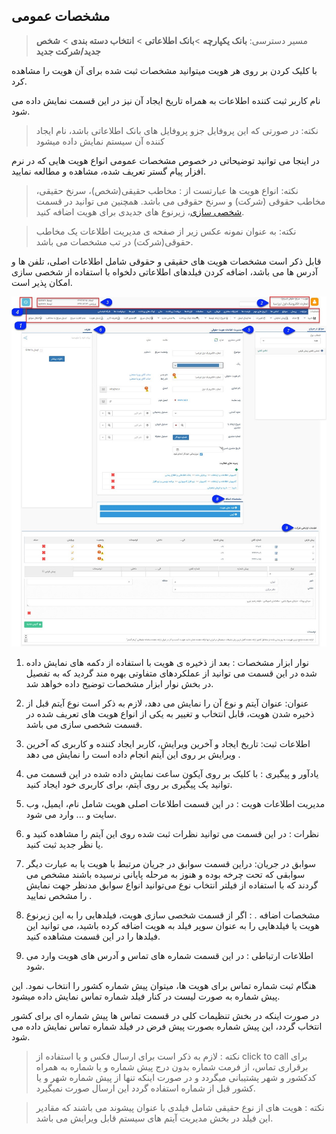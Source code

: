 ﻿## مشخصات عمومی

> مسیر دسترسی:  **بانک یکپارچه** >**بانک اطلاعاتی** > **انتخاب دسته بندی** > **شخص جدید/شرکت جدید**

با کلیک کردن بر روی هر هویت میتوانید مشخصات ثبت شده برای آن هویت را مشاهده کرد.

نام کاربر ثبت کننده اطلاعات به همراه تاریخ ایجاد آن نیز در این قسمت نمایش داده می شود.

> نکته: در صورتی که این پروفایل جزو پروفایل های بانک اطلاعاتی باشد، نام ایجاد کننده آن سیستم نمایش داده میشود

 در اینجا می توانید توضیحاتی در خصوص مشخصات عمومی انواع هویت هایی که در نرم افزار پیام گستر تعریف شده، مشاهده و مطالعه نمایید.

> نکته:  انواع هویت ها عبارتست از : مخاطب حقیقی(شخص)، سرنخ حقیقی، مخاطب حقوقی (شرکت) و سرنخ حقوقی می باشد. همچنین می توانید در قسمت[ شخصی سازی](https://github.com/1stco/PayamGostarDocs/blob/master/help%202.5.4/Settings/Personalization-crm/Overview/General-information/Add-features/Add-features.md)، زیرنوع های جدیدی برای هویت اضافه کنید.

> نکته: به عنوان نمونه عکس زیر از صفحه ی مدیریت اطلاعات یک  مخاطب حقوقی(شرکت) در تب مشخصات می باشد. 

قابل ذکر است مشخصات هویت های حقیقی و حقوقی شامل اطلاعات اصلی، تلفن ها و آدرس ها می باشد، اضافه کردن فیلدهای اطلاعاتی دلخواه با استفاده از شخصی سازی  امکان پذیر است.

![](bank7.jpg)

1. نوار ابزار مشخصات : بعد از ذخیره ی هویت با استفاده از دکمه های نمایش داده شده در این قسمت می توانید از عملکردهای متفاوتی بهره مند گردید که به تفصیل در بخش نوار ابزار مشخصات توضیح داده خواهد شد.

2. عنوان: عنوان آیتم و نوع آن را نمایش می دهد، لازم به ذکر است نوع  آیتم قبل از ذخیره  شدن هویت، قابل انتخاب و تغییر به یکی از انواع هویت های تعریف شده در قسمت شخصی سازی می باشد. 

3. اطلاعات ثبت: تاریخ ایجاد و آخرین ویرایش، کاربر ایجاد کننده و کاربری که آخرین ویرایش بر روی این آیتم انجام داده است را نمایش می دهد .

4. یادآور و پیگیری : با کلیک بر روی آیکون ساعت نمایش داده شده در این قسمت می توانید یک پیگیری بر روی آیتم، برای کاربری خود ایجاد کنید.

5. مدیریت اطلاعات هویت : در این قسمت اطلاعات اصلی هویت شامل نام، ایمیل، وب سایت و ... وارد می شود.

6. نظرات : در این قسمت می توانید نظرات ثبت شده روی این آیتم را مشاهده کنید و یا نظر جدید ثبت کنید.

7. سوابق در جریان: دراین قسمت سوابق در جریان مرتبط با هویت یا به عبارت دیگر سوابقی که تحت چرخه بوده و هنوز به مرحله پایانی نرسیده باشند مشخص می گردند که با استفاده از فیلتر انتخاب نوع می‌توانید انواع سوابق مدنظر جهت نمایش را مشخص نمایید .

8. مشخصات اضافه . : اگر از قسمت شخصی سازی هویت، فیلدهایی را به این زیرنوع هویت یا فیلدهایی را به عنوان سوپر فیلد به هویت اضافه کرده باشید، می توانید این فیلدها را در این قسمت مشاهده کنید.

9. اطلاعات ارتباطی : در این قسمت شماره های تماس و آدرس های هویت وارد می شود.

هنگام ثبت شماره تماس برای هویت ها، میتوان پیش شماره کشور را انتخاب نمود. این پیش شماره به صورت لیست در کنار فیلد شماره تماس نمایش داده میشود.

در صورت اینکه در بخش تنظیمات کلی در قسمت تماس ها پیش شماره ای برای کشور انتخاب گردد، این پیش شماره بصورت پیش فرض در فیلد شماره تماس نمایش داده می شود.

> نکته : لازم به ذکر است برای ارسال فکس و یا استفاده از click to call  برای برقراری تماس، از فرمت شماره بدون  درج پیش شماره و یا شماره به همراه کدکشور و شهر پشتیبانی میگردد و در صورت اینکه تنها از پیش شماره شهر و یا کشور قبل از شماره استفاده گردد این ارسال صورت نمیگیرد.

> نکته : هویت های از نوع حقیقی شامل فیلدی با عنوان پیشوند می باشند که مقادیر این فیلد در بخش مدیریت آیتم های سیستم قابل ویرایش می باشد.

